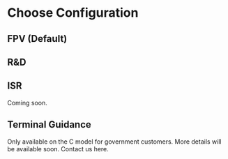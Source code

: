 # Choose Configuration



## FPV (Default)





## R\&D





## ISR

Coming soon.



## Terminal Guidance

Only available on the C model for government customers. More details will be available soon. Contact us here.
